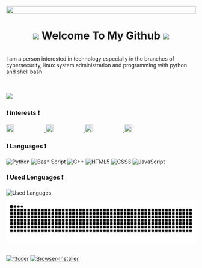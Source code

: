 <p align="center"><img width="100%" height="10%" src="https://www.bu.edu/hic/files/2021/04/ai-top-banner.jpeg"></p>
<h1 align="center">
  <img src="https://cdn.pixabay.com/photo/2017/06/25/03/07/trim-2439529_1280.png" width="4%">
    <b>Welcome To My Github</b>
  <img src="https://cdn.pixabay.com/photo/2017/06/25/03/07/trim-2439529_1280.png" width="4%">
</h1>
<br>
<article>
  I am a person interested in technology especially in the branches of cybersecurity, linux system administration and programming with python and shell bash.
</article>
<br><br>
<p><img src="https://komarev.com/ghpvc/?username=argon3x&label=Profile%20views&color=0e75b6&style=flat"></p>

### ❗ Interests ❗
<a href="https://www.debian.org/index.es.html">
  <img src="https://www.vectorlogo.zone/logos/debian/debian-ar21.svg" height="20%" width="20%">
  <img src="https://www.vectorlogo.zone/logos/linux/linux-ar21.svg" height="20%" width="20%">
  <img src="https://www.vectorlogo.zone/logos/ubuntu/ubuntu-ar21.svg" height="20%" width="20%">
  <img src="https://www.vectorlogo.zone/logos/python/python-ar21.svg" height="20%" width="20%">
  
  
</a>


### ❗ Languages ❗
<!-- <img alt="" src=""/> -->
<p>
  <img alt="Python" src="https://img.shields.io/badge/-Python3-3776ab?style=flat-square&logo=PYTHON&logoColor=white"/>
  <img alt="Bash Script" src="https://img.shields.io/badge/-Shell%20Script-4eaa25?style=flat-square&logo=Linux&logoColor=white"/>
  <img alt="C++" src="https://img.shields.io/badge/-C++-f34b7d?style=flat-square&logo=CPlusPlus&logoColor=white"/>
  <img alt="HTML5" src="https://img.shields.io/badge/-HTML5-E34F26?style=flat-square&logo=html5&logoColor=white"/>
  <img alt="CSS3" src="https://img.shields.io/badge/-CSS3-264de4?style=flat-square&logo=CSS3&logoColor=white"/>
  <img alt="JavaScript" src="https://img.shields.io/badge/-JAVA%20SCRIPT-f0db4f?style=flat-square&logo=JAVASCRIPT&logoColor=white"/>
</p>
  
### ❗ Used Lenguages ❗
![Used Languges](https://github-readme-stats.vercel.app/api/top-langs/?username=argon3x&theme=react&layout=compact)

<picture>
<source media="(prefers-color-scheme: dark)" srcset="https://raw.githubusercontent.com/AzeemIdrisi/AzeemIdrisi/output/github-contribution-grid-snake-dark.svg">
<source media="(prefers-color-scheme: light)" srcset="https://raw.githubusercontent.com/AzeemIdrisi/AzeemIdrisi/output/github-contribution-grid-snake.svg">
<img alt="github contribution grid snake animation" src="https://raw.githubusercontent.com/AzeemIdrisi/AzeemIdrisi/output/github-contribution-grid-snake.svg">
</picture>
<br><br>

<a href="https://github.com/argon3x/r3cder"><img title="r3cder" src="https://github-readme-stats.vercel.app/api/pin/?username=argon3x&repo=r3cder&theme=vision-friendly-dark"></a>
<a href="https://github.com/argon3x/Browser-Installer"><img title="Browser-Installer" src="https://github-readme-stats.vercel.app/api/pin/?username=argon3x&repo=Browser-Installer&theme=vision-friendly-dark"></a>
